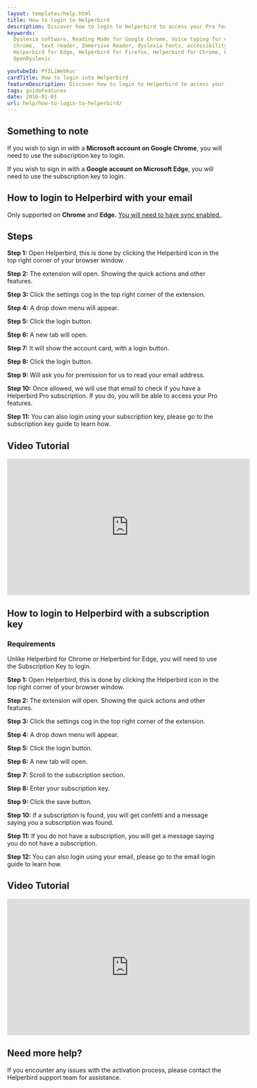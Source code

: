 ```yaml
---
layout: templates/help.html
title: How to login to Helperbird
description: Discover how to login to Helperbird to access your Pro features.
keywords:
  Dyslexia software, Reading Mode for Google Chrome, Voice typing for chrome, Text to speech for
  chrome,  text reader, Immersive Reader, dyslexia fonts, accessibility software, dyslexia software,
  Helperbird for Edge, Helperbird for Firefox, Helperbird for Chrome, Opendyslexic for Chrome,
  OpenDyslexic

youtubeId: PfILiWebkuc
cardTitle: How to login into Helperbird
featureDescription: Discover how to login to Helperbird to access your Pro features.
tags: guideFeatures
date: 2016-01-01
url: help/how-to-login-to-helperbird/
---
```



## Something to note

If you wish to sign in with a **Microsoft account on Google Chrome**, you will need to use the subscription key to login.

If you wish to sign in with a **Google account on Microsoft Edge**, you will need to use the subscription key to login.



## How to login to Helperbird with your email

Only supported on **Chrome** and **Edge.** [You will need to have sync enabled.](/help/enable-browser-sync-chrome-and-edge/).


## Steps

**Step 1:** Open Helperbird, this is done by clicking the Helperbird icon in the top right corner of your browser window.

**Step 2:** The extension will open. Showing the quick actions and other features.

**Step 3:** Click the settings cog in the top right corner of the extension.

**Step 4:** A drop down menu will appear.

**Step 5:** Click the login button.

**Step 6:** A new tab will open.

**Step 7:** It will show the account card, with a login button.

**Step 8:** Click the login button.

**Step 9:** Will ask you for premission for us to read your email address.

**Step 10:** Once allowed, we will use that email to check if you have a Helperbird Pro subscription. If you do, you will be able to access your Pro features.

**Step 11:** You can also login using your subscription key, please go to the subscription key guide to learn how.



## Video Tutorial



<iframe width="560" height="315" id="videos" src="https://www.youtube.com/embed/27jqq08vvxI" title="YouTube video player" frameborder="0" allow="accelerometer; autoplay; clipboard-write; encrypted-media; gyroscope; picture-in-picture; web-share" allowfullscreen></iframe>


## How to login to Helperbird with a subscription key


### Requirements
Unlike Helperbird for Chrome or Helperbird for Edge, you will need to use the Subscription Key to login.

**Step 1:** Open Helperbird, this is done by clicking the Helperbird icon in the top right corner of your browser window.

**Step 2:** The extension will open. Showing the quick actions and other features.

**Step 3:** Click the settings cog in the top right corner of the extension.

**Step 4:** A drop down menu will appear.

**Step 5:** Click the login button.

**Step 6:** A new tab will open.

**Step 7:** Scroll to the subscription section.

**Step 8:** Enter your subscription key.

**Step 9:** Click the save button.

**Step 10:** If a subscription is found, you will get confetti and a message saying you a subscription was found.

**Step 11:** If you do not have a subscription, you will get a message saying you do not have a subscription.

**Step 12:** You can also login using your email, please go to the email login guide to learn how.


## Video Tutorial

<iframe width="560" height="315" src="https://www.youtube.com/embed/27jqq08vvxI?start=186" title="YouTube video player" frameborder="0" allow="accelerometer; autoplay; clipboard-write; encrypted-media; gyroscope; picture-in-picture; web-share" allowfullscreen></iframe>




## Need more help?

If you encounter any issues with the activation process, please contact the Helperbird support team for assistance.




